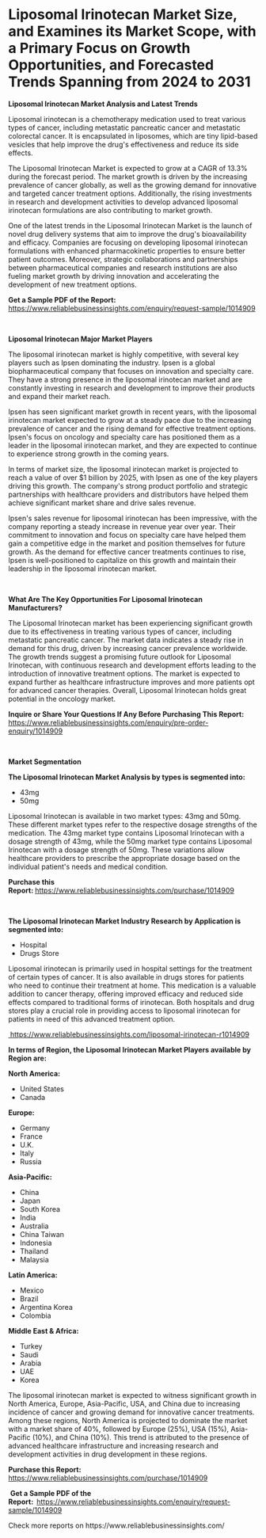 <p><h1>Liposomal Irinotecan Market Size, and Examines its Market Scope, with a Primary Focus on Growth Opportunities, and Forecasted Trends Spanning from 2024 to 2031</h1></p><p><strong>Liposomal Irinotecan Market Analysis and Latest Trends</strong></p>
<p><p>Liposomal irinotecan is a chemotherapy medication used to treat various types of cancer, including metastatic pancreatic cancer and metastatic colorectal cancer. It is encapsulated in liposomes, which are tiny lipid-based vesicles that help improve the drug's effectiveness and reduce its side effects.</p><p>The Liposomal Irinotecan Market is expected to grow at a CAGR of 13.3% during the forecast period. The market growth is driven by the increasing prevalence of cancer globally, as well as the growing demand for innovative and targeted cancer treatment options. Additionally, the rising investments in research and development activities to develop advanced liposomal irinotecan formulations are also contributing to market growth.</p><p>One of the latest trends in the Liposomal Irinotecan Market is the launch of novel drug delivery systems that aim to improve the drug's bioavailability and efficacy. Companies are focusing on developing liposomal irinotecan formulations with enhanced pharmacokinetic properties to ensure better patient outcomes. Moreover, strategic collaborations and partnerships between pharmaceutical companies and research institutions are also fueling market growth by driving innovation and accelerating the development of new treatment options.</p></p>
<p><strong>Get a Sample PDF of the Report:&nbsp;</strong> <a href="https://www.reliablebusinessinsights.com/enquiry/request-sample/1014909">https://www.reliablebusinessinsights.com/enquiry/request-sample/1014909</a></p>
<p>&nbsp;</p>
<p><strong>Liposomal Irinotecan Major Market Players</strong></p>
<p><p>The liposomal irinotecan market is highly competitive, with several key players such as Ipsen dominating the industry. Ipsen is a global biopharmaceutical company that focuses on innovation and specialty care. They have a strong presence in the liposomal irinotecan market and are constantly investing in research and development to improve their products and expand their market reach.</p><p>Ipsen has seen significant market growth in recent years, with the liposomal irinotecan market expected to grow at a steady pace due to the increasing prevalence of cancer and the rising demand for effective treatment options. Ipsen's focus on oncology and specialty care has positioned them as a leader in the liposomal irinotecan market, and they are expected to continue to experience strong growth in the coming years.</p><p>In terms of market size, the liposomal irinotecan market is projected to reach a value of over $1 billion by 2025, with Ipsen as one of the key players driving this growth. The company's strong product portfolio and strategic partnerships with healthcare providers and distributors have helped them achieve significant market share and drive sales revenue.</p><p>Ipsen's sales revenue for liposomal irinotecan has been impressive, with the company reporting a steady increase in revenue year over year. Their commitment to innovation and focus on specialty care have helped them gain a competitive edge in the market and position themselves for future growth. As the demand for effective cancer treatments continues to rise, Ipsen is well-positioned to capitalize on this growth and maintain their leadership in the liposomal irinotecan market.</p></p>
<p>&nbsp;</p>
<p><strong>What Are The Key Opportunities For Liposomal Irinotecan Manufacturers?</strong></p>
<p><p>The Liposomal Irinotecan market has been experiencing significant growth due to its effectiveness in treating various types of cancer, including metastatic pancreatic cancer. The market data indicates a steady rise in demand for this drug, driven by increasing cancer prevalence worldwide. The growth trends suggest a promising future outlook for Liposomal Irinotecan, with continuous research and development efforts leading to the introduction of innovative treatment options. The market is expected to expand further as healthcare infrastructure improves and more patients opt for advanced cancer therapies. Overall, Liposomal Irinotecan holds great potential in the oncology market.</p></p>
<p><strong>Inquire or Share Your Questions If Any Before Purchasing This Report:</strong> <a href="https://www.reliablebusinessinsights.com/enquiry/pre-order-enquiry/1014909">https://www.reliablebusinessinsights.com/enquiry/pre-order-enquiry/1014909</a></p>
<p>&nbsp;</p>
<p><strong>Market Segmentation</strong></p>
<p><strong>The Liposomal Irinotecan Market Analysis by types is segmented into:</strong></p>
<p><ul><li>43mg</li><li>50mg</li></ul></p>
<p><p>Liposomal Irinotecan is available in two market types: 43mg and 50mg. These different market types refer to the respective dosage strengths of the medication. The 43mg market type contains Liposomal Irinotecan with a dosage strength of 43mg, while the 50mg market type contains Liposomal Irinotecan with a dosage strength of 50mg. These variations allow healthcare providers to prescribe the appropriate dosage based on the individual patient's needs and medical condition.</p></p>
<p><strong>Purchase this Report:&nbsp;</strong><a href="https://www.reliablebusinessinsights.com/purchase/1014909">https://www.reliablebusinessinsights.com/purchase/1014909</a></p>
<p>&nbsp;</p>
<p><strong>The Liposomal Irinotecan Market Industry Research by Application is segmented into:</strong></p>
<p><ul><li>Hospital</li><li>Drugs Store</li></ul></p>
<p><p>Liposomal irinotecan is primarily used in hospital settings for the treatment of certain types of cancer. It is also available in drugs stores for patients who need to continue their treatment at home. This medication is a valuable addition to cancer therapy, offering improved efficacy and reduced side effects compared to traditional forms of irinotecan. Both hospitals and drug stores play a crucial role in providing access to liposomal irinotecan for patients in need of this advanced treatment option.</p></p>
<p><a href="https://www.reliablebusinessinsights.com/liposomal-irinotecan-r1014909">&nbsp;https://www.reliablebusinessinsights.com/liposomal-irinotecan-r1014909</a></p>
<p><strong>In terms of Region, the Liposomal Irinotecan Market Players available by Region are:</strong></p>
<p>
    <p> <strong> North America: </strong>
        <ul>
            <li>United States</li>
            <li>Canada</li>
        </ul>
        </p> 
    <p> <strong> Europe: </strong>
        <ul>
            <li>Germany</li>
            <li>France</li>
            <li>U.K.</li>
            <li>Italy</li>
            <li>Russia</li>
        </ul>
        </p> 
    <p> <strong> Asia-Pacific: </strong>
        <ul>
            <li>China</li>
            <li>Japan</li>
            <li>South Korea</li>
            <li>India</li>
            <li>Australia</li>
            <li>China Taiwan</li>
            <li>Indonesia</li>
            <li>Thailand</li>
            <li>Malaysia</li>
        </ul>
        </p> 
    <p> <strong> Latin America: </strong>
        <ul>
            <li>Mexico</li>
            <li>Brazil</li>
            <li>Argentina Korea</li>
            <li>Colombia</li>
        </ul>
        </p> 
    <p> <strong> Middle East & Africa: </strong>
        <ul>
            <li>Turkey</li>
            <li>Saudi</li>
            <li>Arabia</li>
            <li>UAE</li>
            <li>Korea</li>
        </ul>
    </p>
    </p>
<p><p>The liposomal irinotecan market is expected to witness significant growth in North America, Europe, Asia-Pacific, USA, and China due to increasing incidence of cancer and growing demand for innovative cancer treatments. Among these regions, North America is projected to dominate the market with a market share of 40%, followed by Europe (25%), USA (15%), Asia-Pacific (10%), and China (10%). This trend is attributed to the presence of advanced healthcare infrastructure and increasing research and development activities in drug development in these regions.</p></p>
<p><strong>Purchase this Report: </strong><a href="https://www.reliablebusinessinsights.com/purchase/1014909">https://www.reliablebusinessinsights.com/purchase/1014909</a></p>
<p>&nbsp;<strong>Get a Sample PDF of the Report:&nbsp;&nbsp;</strong><a href="https://www.reliablebusinessinsights.com/enquiry/request-sample/1014909">https://www.reliablebusinessinsights.com/enquiry/request-sample/1014909</a></p>
<p><strong></strong></p>
<p>Check more reports on https://www.reliablebusinessinsights.com/</p>